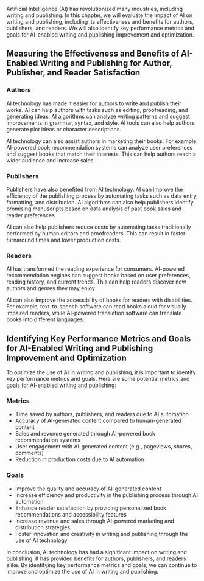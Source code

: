 

Artificial Intelligence (AI) has revolutionized many industries, including writing and publishing. In this chapter, we will evaluate the impact of AI on writing and publishing, including its effectiveness and benefits for authors, publishers, and readers. We will also identify key performance metrics and goals for AI-enabled writing and publishing improvement and optimization.

Measuring the Effectiveness and Benefits of AI-Enabled Writing and Publishing for Author, Publisher, and Reader Satisfaction
----------------------------------------------------------------------------------------------------------------------------

### Authors

AI technology has made it easier for authors to write and publish their works. AI can help authors with tasks such as editing, proofreading, and generating ideas. AI algorithms can analyze writing patterns and suggest improvements in grammar, syntax, and style. AI tools can also help authors generate plot ideas or character descriptions.

AI technology can also assist authors in marketing their books. For example, AI-powered book recommendation systems can analyze user preferences and suggest books that match their interests. This can help authors reach a wider audience and increase sales.

### Publishers

Publishers have also benefited from AI technology. AI can improve the efficiency of the publishing process by automating tasks such as data entry, formatting, and distribution. AI algorithms can also help publishers identify promising manuscripts based on data analysis of past book sales and reader preferences.

AI can also help publishers reduce costs by automating tasks traditionally performed by human editors and proofreaders. This can result in faster turnaround times and lower production costs.

### Readers

AI has transformed the reading experience for consumers. AI-powered recommendation engines can suggest books based on user preferences, reading history, and current trends. This can help readers discover new authors and genres they may enjoy.

AI can also improve the accessibility of books for readers with disabilities. For example, text-to-speech software can read books aloud for visually impaired readers, while AI-powered translation software can translate books into different languages.

Identifying Key Performance Metrics and Goals for AI-Enabled Writing and Publishing Improvement and Optimization
----------------------------------------------------------------------------------------------------------------

To optimize the use of AI in writing and publishing, it is important to identify key performance metrics and goals. Here are some potential metrics and goals for AI-enabled writing and publishing:

### Metrics

* Time saved by authors, publishers, and readers due to AI automation
* Accuracy of AI-generated content compared to human-generated content
* Sales and revenue generated through AI-powered book recommendation systems
* User engagement with AI-generated content (e.g., pageviews, shares, comments)
* Reduction in production costs due to AI automation

### Goals

* Improve the quality and accuracy of AI-generated content
* Increase efficiency and productivity in the publishing process through AI automation
* Enhance reader satisfaction by providing personalized book recommendations and accessibility features
* Increase revenue and sales through AI-powered marketing and distribution strategies
* Foster innovation and creativity in writing and publishing through the use of AI technology

In conclusion, AI technology has had a significant impact on writing and publishing. It has provided benefits for authors, publishers, and readers alike. By identifying key performance metrics and goals, we can continue to improve and optimize the use of AI in writing and publishing.
